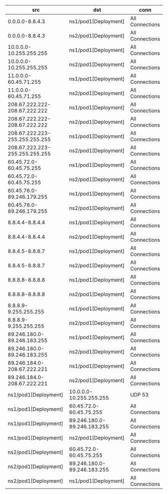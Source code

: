 | src | dst | conn |
|-----|-----|------|
| 0.0.0.0-8.8.4.3 | ns1/pod1[Deployment] | All Connections |
| 0.0.0.0-8.8.4.3 | ns2/pod1[Deployment] | All Connections |
| 10.0.0.0-10.255.255.255 | ns1/pod1[Deployment] | All Connections |
| 10.0.0.0-10.255.255.255 | ns2/pod1[Deployment] | All Connections |
| 11.0.0.0-60.45.71.255 | ns1/pod1[Deployment] | All Connections |
| 11.0.0.0-60.45.71.255 | ns2/pod1[Deployment] | All Connections |
| 208.67.222.222-208.67.222.222 | ns1/pod1[Deployment] | All Connections |
| 208.67.222.222-208.67.222.222 | ns2/pod1[Deployment] | All Connections |
| 208.67.222.223-255.255.255.255 | ns1/pod1[Deployment] | All Connections |
| 208.67.222.223-255.255.255.255 | ns2/pod1[Deployment] | All Connections |
| 60.45.72.0-60.45.75.255 | ns1/pod1[Deployment] | All Connections |
| 60.45.72.0-60.45.75.255 | ns2/pod1[Deployment] | All Connections |
| 60.45.76.0-89.246.179.255 | ns1/pod1[Deployment] | All Connections |
| 60.45.76.0-89.246.179.255 | ns2/pod1[Deployment] | All Connections |
| 8.8.4.4-8.8.4.4 | ns1/pod1[Deployment] | All Connections |
| 8.8.4.4-8.8.4.4 | ns2/pod1[Deployment] | All Connections |
| 8.8.4.5-8.8.8.7 | ns1/pod1[Deployment] | All Connections |
| 8.8.4.5-8.8.8.7 | ns2/pod1[Deployment] | All Connections |
| 8.8.8.8-8.8.8.8 | ns1/pod1[Deployment] | All Connections |
| 8.8.8.8-8.8.8.8 | ns2/pod1[Deployment] | All Connections |
| 8.8.8.9-9.255.255.255 | ns1/pod1[Deployment] | All Connections |
| 8.8.8.9-9.255.255.255 | ns2/pod1[Deployment] | All Connections |
| 89.246.180.0-89.246.183.255 | ns1/pod1[Deployment] | All Connections |
| 89.246.180.0-89.246.183.255 | ns2/pod1[Deployment] | All Connections |
| 89.246.184.0-208.67.222.221 | ns1/pod1[Deployment] | All Connections |
| 89.246.184.0-208.67.222.221 | ns2/pod1[Deployment] | All Connections |
| ns1/pod1[Deployment] | 10.0.0.0-10.255.255.255 | UDP 53 |
| ns1/pod1[Deployment] | 60.45.72.0-60.45.75.255 | All Connections |
| ns1/pod1[Deployment] | 89.246.180.0-89.246.183.255 | All Connections |
| ns1/pod1[Deployment] | ns2/pod1[Deployment] | All Connections |
| ns2/pod1[Deployment] | 60.45.72.0-60.45.75.255 | All Connections |
| ns2/pod1[Deployment] | 89.246.180.0-89.246.183.255 | All Connections |
| ns2/pod1[Deployment] | ns1/pod1[Deployment] | All Connections |
